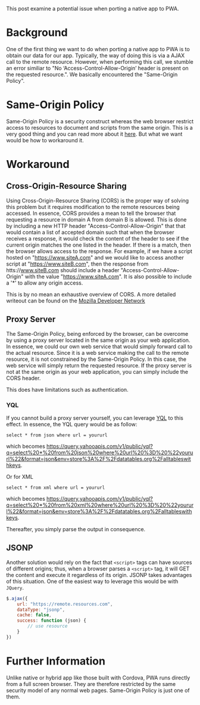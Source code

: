 This post examine a potential issue when porting a native app to PWA.

# Background

One of the first thing we want to do when porting a native app to PWA is to obtain our data for our app. Typically, the way of doing this is via a AJAX call to the remote resource. However, when performing this call, we stumble an error similiar to "No ‘Access-Control-Allow-Origin’ header is present on the requested resource.". We basically encountered the "Same-Origin Policy".

# Same-Origin Policy

Same-Origin Policy is a security construct whereas the web browser restrict access to resources to document and scripts from the same origin. This is a very good thing and you can read more about it [here](https://en.wikipedia.org/wiki/Same-origin_policy). But what we want would be how to workaround it.

# Workaround

## Cross-Origin-Resource Sharing

Using Cross-Origin-Resource Sharing (CORS) is the proper way of solving this problem but it requires modification to the remote resources being accessed. In essence, CORS provides a mean to tell the browser that requesting a resource in domain A from domain B is allowed. This is done by including a new HTTP header "Access-Control-Allow-Origin" that that would contain a list of accepted domain such that when the browser receives a response, it would check the content of the header to see if the current origin matches the one listed in the header. If there is a match, then the browser allows access to the response. For example, if we have a script hosted on "https://www.siteA.com" and we would like to access another script at "https://www.siteB.com", then the response from htts://www.siteB.com should include a header "Access-Control-Allow-Origin" with the value "https://www.siteA.com". It is also possible to include a '*' to allow any origin access.

This is by no mean an exhaustive overview of CORS. A more detailed writeout can be found on the [Mozilla Developer Network](https://developer.mozilla.org/en-US/docs/Web/HTTP/CORS)

## Proxy Server

The Same-Origin Policy, being enforced by the browser, can be overcome by using a proxy server located in the same origin as your web application. In essence, we could our own web service that would simply forward call to the actual resource. Since it is a web service making the call to the remote resource, it is not constrained by the Same-Origin Policy. In this case, the web service will simply return the requested resource. If the proxy server is not at the same origin as your web application, you can simply include the CORS header.

This does have limitations such as authentication.

### YQL

If you cannot build a proxy server yourself, you can leverage [YQL](https://developer.yahoo.com/yql/) to this effect. In essence, the YQL query would be as follow:

```YQL
select * from json where url = yoururl
```
which becomes https://query.yahooapis.com/v1/public/yql?q=select%20*%20from%20json%20where%20url%20%3D%20%22yoururl%22&format=json&env=store%3A%2F%2Fdatatables.org%2Falltableswithkeys.

Or for XML
```YQL
select * from xml where url = yoururl
```
which becomes https://query.yahooapis.com/v1/public/yql?q=select%20*%20from%20xml%20where%20url%20%3D%20%22yoururl%22&format=json&env=store%3A%2F%2Fdatatables.org%2Falltableswithkeys.

Thereafter, you simply parse the output in consequence.

## JSONP

Another solution would rely on the fact that ```<script>``` tags can have sources of different origins; thus, when a browser parses a ```<script>``` tag, it will GET the content and execute it regardless of its origin. JSONP takes advantages of this situation. One of the easiest way to leverage this would be with ```JQuery```.

``` javascript
$.ajax({
    url: "https://remote.resources.com",
    dataType: "jsonp",
    cache: false,
    success: function (json) {
        // use resource
    }
})
```

# Further Information

Unlike native or hybrid app like those built with Cordova, PWA runs directly from a full screen browser. They are therefore restricted by the same security model of any normal web pages. Same-Origin Policy is just one of them.
